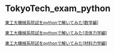 # TokyoTech_exam_python
[東工大機械系院試をpythonで解いてみた[数学編]](https://zenn.dev/porphyrio/articles/93ef80b71703d3)

[東工大機械系院試をpythonで解いてみた[流体力学編]](https://zenn.dev/porphyrio/articles/c43ab6b9879af1)

[東工大機械系院試をpythonで解いてみた[材料力学編]](https://zenn.dev/porphyrio/articles/b687a5c757fe75)
